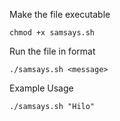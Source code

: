 Make the file executable

```
chmod +x samsays.sh
```

Run the file in format
```
./samsays.sh <message>
```
Example Usage
```
./samsays.sh "Hilo"
```

